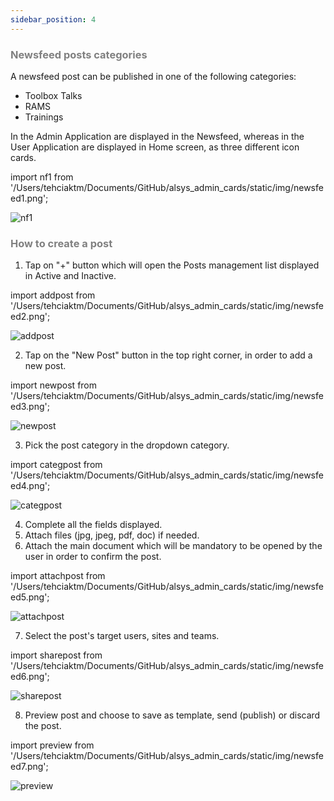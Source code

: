 ```yaml
---
sidebar_position: 4
---
```




### <font color="gray">Newsfeed posts categories</font>

A newsfeed post can be published in one of the following categories:
* Toolbox Talks
* RAMS
* Trainings

In the Admin Application are displayed in the Newsfeed, whereas in the User Application are displayed in Home screen, as three different icon cards.

import nf1 from '/Users/tehciaktm/Documents/GitHub/alsys_admin_cards/static/img/newsfeed1.png';

<img src={nf1} alt="nf1" />




### <font color="gray">How to create a post</font>

1. Tap on "+" button which will open the Posts management list displayed in Active and Inactive.

import addpost from '/Users/tehciaktm/Documents/GitHub/alsys_admin_cards/static/img/newsfeed2.png';

<img src={addpost} alt="addpost" />

 2. Tap on the "New Post" button in the top right corner, in order to add a new post.

import newpost from '/Users/tehciaktm/Documents/GitHub/alsys_admin_cards/static/img/newsfeed3.png';

<img src={newpost} alt="newpost" />

 3. Pick the post category in the dropdown category.

import categpost from '/Users/tehciaktm/Documents/GitHub/alsys_admin_cards/static/img/newsfeed4.png';

<img src={categpost} alt="categpost" />

 4. Complete all the fields displayed.
 5. Attach files (jpg, jpeg, pdf, doc) if needed.
 6. Attach the main document which will be mandatory to be opened by the user in order to confirm the post.

import attachpost from '/Users/tehciaktm/Documents/GitHub/alsys_admin_cards/static/img/newsfeed5.png';

<img src={attachpost} alt="attachpost" />

7. Select the post's target users, sites and teams.

import sharepost from '/Users/tehciaktm/Documents/GitHub/alsys_admin_cards/static/img/newsfeed6.png';

<img src={sharepost} alt="sharepost" />

8. Preview post and choose to save as template, send (publish) or discard the post.

import preview from '/Users/tehciaktm/Documents/GitHub/alsys_admin_cards/static/img/newsfeed7.png';

<img src={preview} alt="preview" />

